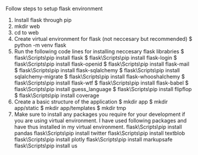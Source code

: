 Follow steps to setup flask environment

1. Install flask through pip
2. mkdir web
3. cd to web
4. Create virtual environment for flask (not neccesary but recommended)
	$ python -m venv flask
5. Run the following code lines for installing neccesary flask librabries
	$ flask\Scripts\pip install flask
	$ flask\Scripts\pip install flask-login
	$ flask\Scripts\pip install flask-openid
	$ flask\Scripts\pip install flask-mail
	$ flask\Scripts\pip install flask-sqlalchemy
	$ flask\Scripts\pip install sqlalchemy-migrate
	$ flask\Scripts\pip install flask-whooshalchemy
	$ flask\Scripts\pip install flask-wtf
	$ flask\Scripts\pip install flask-babel
	$ flask\Scripts\pip install guess_language
	$ flask\Scripts\pip install flipflop
	$ flask\Scripts\pip install coverage
6. Create a basic structure of the application
	$ mkdir app
	$ mkdir app/static
	$ mkdir app/templates
	$ mkdir tmp
7. Make sure to install any packages you require for your development if you are using virtual environment. I have used following packages and have thus installed in my virtual environment.
	flask\Scripts\pip install pandas
	flask\Scripts\pip install twitter
	flask\Scripts\pip install textblob
	flask\Scripts\pip install plotly
	flask\Scripts\pip install markupsafe
	flask\Scripts\pip install us
